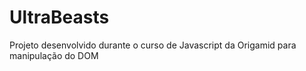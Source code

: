 # UltraBeasts
Projeto desenvolvido durante o curso de Javascript da Origamid para manipulação do DOM
